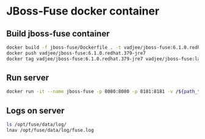 JBoss-Fuse docker container
=====

Build jboss-fuse container
-----
```sh
docker build -f jboss-fuse/Dockerfile . -t vadjee/jboss-fuse:6.1.0.redhat.379-jre7
docker push vadjee/jboss-fuse:6.1.0.redhat.379-jre7
docker tag vadjee/jboss-fuse:6.1.0.redhat.379-jre7 vadjee/jboss-fuse:latest
```

Run server
-----
```sh
docker run -it --name jboss-fuse -p 8080:8080 -p 8181:8181 -v /${path_to_conf}/confname.cfg:/opt/fuse/etc/confname.cfg -v /home/.../.m2:/home/.../.m2 -e FUSE_USER=fuse -e FUSE_PASS=fuse --net=host vadjee/jboss-fuse /opt/fuse/bin/fuse debug
```

Logs on server
-----
```sh
ls /opt/fuse/data/log/
lnav /opt/fuse/data/log/fuse.log
```
